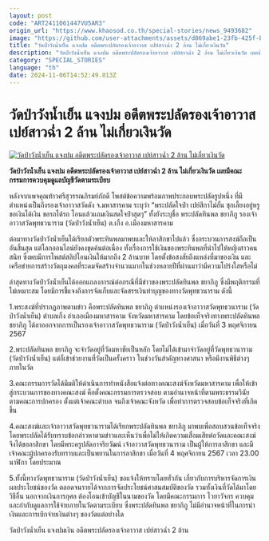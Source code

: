 ```yaml
---
layout: post
code: "ART2411061447VU5AR3"
origin_url: "https://www.khaosod.co.th/special-stories/news_9493682"
image: "https://github.com/user-attachments/assets/d069abe1-23fb-425f-b016-d86a5ec5ba64"
title: "วัดป่าวังน้ำเย็น แจงปม อดีตพระปลัดรองเจ้าอาวาส เปย์สาวฉ่ำ 2 ล้าน ไม่เกี่ยวเงินวัด"
description: "วัดป่าวังน้ำเย็น แจงปม อดีตพระปลัดรองเจ้าอาวาส เปย์สาวฉ่ำ 2 ล้าน ไม่เกี่ยวเงินวัด เผยมีคณะกรรมการควบคุมดูแลบัญชีวัดตามระเบียบ"
category: "SPECIAL_STORIES"
language: "th"
date: 2024-11-06T14:52:49.813Z
---
```


# วัดป่าวังน้ำเย็น แจงปม อดีตพระปลัดรองเจ้าอาวาส เปย์สาวฉ่ำ 2 ล้าน ไม่เกี่ยวเงินวัด

[![วัดป่าวังน้ำเย็น แจงปม อดีตพระปลัดรองเจ้าอาวาส เปย์สาวฉ่ำ 2 ล้าน ไม่เกี่ยวเงินวัด](https://www.khaosod.co.th/wpapp/uploads/2024/11/temple-2.jpg "วัดป่าวังน้ำเย็น แจงปม อดีตพระปลัดรองเจ้าอาวาส เปย์สาวฉ่ำ 2 ล้าน ไม่เกี่ยวเงินวัด")](https://www.khaosod.co.th/wpapp/uploads/2024/11/temple-2.jpg)

**วัดป่าวังน้ำเย็น แจงปม อดีตพระปลัดรองเจ้าอาวาส เปย์สาวฉ่ำ 2 ล้าน ไม่เกี่ยวเงินวัด เผยมีคณะกรรมการควบคุมดูแลบัญชีวัดตามระเบียบ**

หลังจากเพจคุณท้าวศรีสุวรรณภิรมย์ภักดี โพสต์ข้อความพร้อมภาพประกอบพระปลัดรูปหนึ่ง ที่มีตำแหน่งเป็นถึงรองเจ้าอาวาสวัดดัง จ.มหาสารคาม ระบุว่า “พระปลัดใจป๋า เปย์สีกาไม่อั้น ซุกเลี้ยงอยู่หรู ขอเงินได้เงิน ขอรถได้รถ โอนแล้วแถมเงินสดใจป๋าสุดๆ” ทั้งยังระบุชื่อ พระปลัดทินพล ชยาภิภู รองเจ้าอาวาสวัดพุทธวนาราม (วัดป่าวังน้ำเย็น) ต.เกิ้ง อ.เมืองมหาสารคาม

ต่อมาทางวัดป่าวังน้ำเย็นได้เรียกตัวพระทินพลมาพบและให้ลาสิกขาไปแล้ว ซึ่งกระบวนการสงฆ์ถือเป็นอันสิ้นสุด แต่โลกออนไลน์ยังคงขุดค้นต่อเนื่อง ทั้งเรื่องการใช้เงินของพระทินพลที่นำไปให้หญิงสาวคนสนิท ซึ่งพบมีการโพสต์สลิปโอนเงินให้มากถึง 2 ล้านบาท โดยตั้งข้อสงสัยถึงแหล่งที่มาของเงิน และเครือข่ายการสร้างวัตถุมงคลที่ระดมจัดสร้างจำนวนมากในช่วงหลายปีที่ผ่านมาว่ามีความโปร่งใสหรือไม่

ล่าสุดทางวัดป่าวังน้ำเย็นได้ออกแถลงการณ์ต่อกรณีที่มีข่าวของพระปลัดทินพล ชยาภิภู ซึ่งมีพฤติกรรมที่ไม่เหมาะสม โดยมีการชี้แจงถึงการจัดเก็บและจัดสรรเงินทำบุญของทางวัดพุทธวนาราม ดังนี้

1.พระสงฆ์ที่ปรากฏภาพตามข่าว คือพระปลัดทินพล ชยาภิภู ตําแหน่งรองเจ้าอาวาสวัดพุทธวนาราม (วัดป่าวังน้ำเย็น) ตําบลเกิ้ง อำเภอเมืองมหาสารคาม จังหวัดมหาสารคาม โดยข้อเท็จจริงทางพระปลัดทินพล ชยาภิภู ได้ลาออกจากการเป็นรองเจ้าอาวาสวัดพุทธวนาราม (วัดป่าวังนํ้าเย็น) เมื่อวันที่ 3 พฤศจิกายน 2567

2.พระปลัดทินพล ชยาภิภู จะจำวัดอยู่ที่วัดมหาชัยเป็นหลัก โดยไม่ได้เข้ามาจําวัดอยู่ที่วัดพุทธวนาราม (วัดป่าวังน้ำเย็น) แต่ก็เข้าช่วยงานที่วัดเป็นครั้งคราว ในช่วงวันสําคัญทางศาสนา หรือมีงานพิธีต่างๆ ภายในวัด

3.คณะกรรมการวัดได้มีมติให้ดําเนินการทําหนังสือแจ้งต่อทางคณะสงฆ์จังหวัดมหาสารคาม เพื่อให้เข้าสู่กระบวนการของทางคณะสงฆ์ คือตั้งคณะกรรมการตรวจสอบ ตามอำนาจหน้าที่ตามพระธรรมวินัย ตามคณะการปกครอง ตั้งแต่เจ้าคณะตําบล จนถึงเจ้าคณะจังหวัด เพื่อทําการตรวจสอบข้อเท็จจริงที่เกิดขึ้น

4.คณะสงฆ์และเจ้าอาวาสวัดพุทธวนารามได้เรียกพระปลัดทินพล ชยาภิภู มาพบเพื่อสอบสวนข้อเท็จจริง โดยพระปลัดได้รับทราบข้อกล่าวหาตามข่าวและเห็นว่าเพื่อไม่ให้เกิดความเสื่อมเสียต่อวัดและคณะสงฆ์ จึงได้ขอลาสิกขา โดยมีพระครูปลัดอาจริยวัฒน์ เจ้าอาวาสวัดพุทธวนาราม เป็นผู้ให้การลาสิกขา และมีเจ้าคณะผู้ปกครองรับทราบและเป็นพยานในการลาสิกขา เมื่อวันที่ 4 พฤศจิกายน 2567 เวลา 23.00 นาฬิกา โดยประมาณ

5.ทั้งนี้ทางวัดพุทธวนาราม (วัดป่าวังนํ้าเย็น) ขอแจ้งให้ทราบโดยทั่วกัน เกี่ยวกับการบริหารจัดการเงิน ผลประโยชน์ของวัด ตลอดจนรายได้จากการจัดประโยชน์ศาสนสมบัติของวัด รวมทั้งเงินที่วัดได้มาโดยวิธีอื่น นอกจากเงินการกุศล ต้องโอนเข้าบัญชีในนามของวัด โดยมีคณะกรรมการ ไวยาวัจกร ควบคุมและกํากับดูแลการใช้จ่ายภายในวัดตามระเบียบ ซึ่งพระปลัดทินพล ชยาภิภู ไม่มีอํานาจหน้าที่ในการนําเงินและการเบิกจ่ายเงินต่างๆ ของวัดแต่อย่างใด

วัดป่าวังน้ำเย็น แจงปมเงิน อดีตพระปลัดรองเจ้าอาวาส เปย์สาวฉ่ำ 2 ล้าน